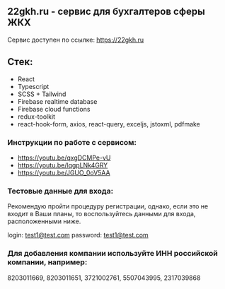 ## 22gkh.ru - сервис для бухгалтеров сферы ЖКХ

Сервис доступен по ссылке: https://22gkh.ru

## Стек:

- React
- Typescript
- SCSS + Tailwind
- Firebase realtime database
- Firebase cloud functions
- redux-toolkit
- react-hook-form, axios, react-query, exceljs, jstoxml, pdfmake

### Инструкции по работе с сервисом:

- https://youtu.be/qxgDCMPe-vU
- https://youtu.be/lqgpLNk4GRY
- https://youtu.be/JGUO_0oV5AA

### Тестовые данные для входа:

Рекомендую пройти процедуру регистрации, однако, если это не входит в Ваши планы, то воспользуйтесь данными для входа, расположенными ниже.

login: test1@test.com
password: test1@test.com

### Для добавления компании используйте ИНН российской компании, например:

8203011669, 8203011651, 3721002761, 5507043995, 2317039868
